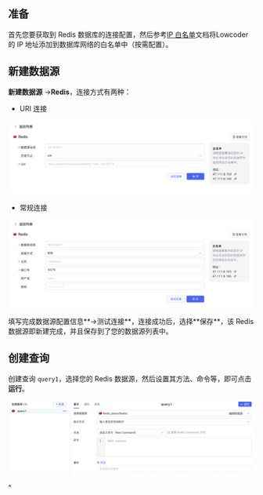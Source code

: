 ## 准备

首先您要获取到 Redis 数据库的连接配置，然后参考[IP 白名单](../ip-allowlist.md)文档将Lowcoder的 IP 地址添加到数据库网络的白名单中（按需配置）。

## 新建数据源

**新建数据源** -> ​**Redis**​，连接方式有两种：

* URI 连接

![](../assets/redis-1-20231002172931-y6lq0yn.png)​

* 常规连接

![](../assets/redis-2-20231002172931-j3r2v52.png)​

填写完成数据源配置信息​\*\*->测试连接**​，连接成功后，选择​**保存\*\*​，该 Redis 数据源即新建完成，并且保存到了您的数据源列表中。

## 创建查询

创建查询 `query1`​，选择您的 Redis 数据源，然后设置其方法、命令等，即可点击​**运行**​。

![](../assets/redis-3-20231002172931-hxdfzdp.png)​

^
